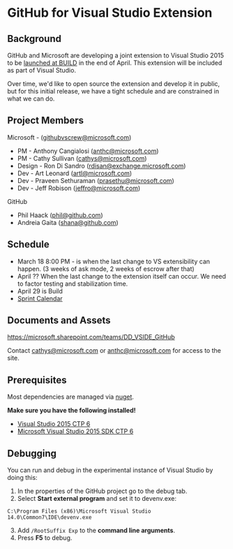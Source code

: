 # GitHub for Visual Studio Extension

## Background

GitHub and Microsoft are developing a joint extension to Visual Studio 2015 to be [launched at BUILD](http://www.buildwindows.com/) in the end of April. This extension will be included as part of Visual Studio.

Over time, we'd like to open source the extension and develop it in public, but for this initial release, we have a tight schedule and are constrained in what we can do. 

## Project Members
Microsoft - (githubvscrew@microsoft.com)
* PM - Anthony Cangialosi (anthc@microsoft.com)
* PM - Cathy Sullivan (cathys@microsoft.com)
* Design - Ron Di Sandro (rdisan@exchange.microsoft.com)
* Dev - Art Leonard (artl@microsoft.com)
* Dev - Praveen Sethuraman (prasethu@microsoft.com)
* Dev - Jeff Robison (jeffro@microsoft.com)

GitHub
* Phil Haack (phil@github.com)
* Andreia Gaita (shana@github.com)

## Schedule

* March 18 8:00 PM - is when the last change to VS extensibility can happen. (3 weeks of ask mode, 2 weeks of escrow after that)
* April ?? When the last change to the extension itself can occur. We need to factor testing and stabilization time.
* April 29 is Build
* [Sprint Calendar](https://microsoft.sharepoint.com/teams/DD_VSIDE_GitHub/_layouts/15/WopiFrame.aspx?sourcedoc={CCE534D8-D6A7-4672-878C-C34CECB5F383}&file=GitHub%20for%20Visual%20Studio%20Timeline.xlsx&action=default) 

## Documents and Assets
https://microsoft.sharepoint.com/teams/DD_VSIDE_GitHub

Contact cathys@microsoft.com or anthc@microsoft.com for access to the site.

## Prerequisites

Most dependencies are managed via [nuget](http://nuget.org/).

__Make sure you have the following installed!__

* [Visual Studio 2015 CTP 6](https://www.visualstudio.com/downloads/visual-studio-2015-ctp-vs)
* [Microsoft Visual Studio 2015 SDK CTP 6](http://go.microsoft.com/?linkid=9875738)


## Debugging

You can run and debug in the experimental instance of Visual Studio by doing this:

1. In the properties of the GitHub project go to the debug tab.
2. Select **Start external program** and set it to devenv.exe:

`C:\Program Files (x86)\Microsoft Visual Studio 14.0\Common7\IDE\devenv.exe`

3. Add `/RootSuffix Exp` to the **command line arguments**.
4. Press **F5** to debug.
